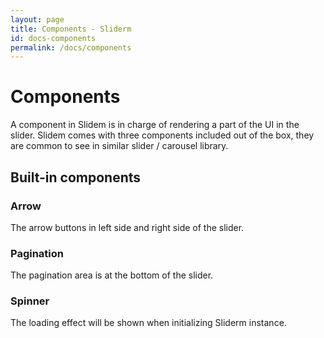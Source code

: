 ```yaml
---
layout: page
title: Components - Sliderm
id: docs-components
permalink: /docs/components
---
```


# Components

A component in Slidem is in charge of rendering a part of the UI in the slider. Slidem comes with three components included out of the box, they are common to see in similar slider / carousel library.

## Built-in components

### Arrow

The arrow buttons in left side and right side of the slider.

### Pagination

The pagination area is at the bottom of the slider.

### Spinner

The loading effect will be shown when initializing Sliderm instance.